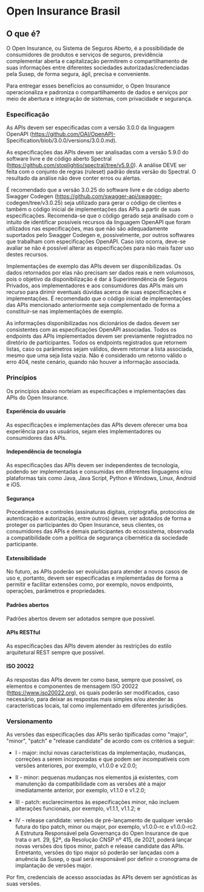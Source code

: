 # Open Insurance Brasil

## O que é?

O Open Insurance, ou Sistema de Seguros Aberto, é a possibilidade de consumidores de 
produtos e serviços de seguros, previdência complementar aberta e capitalização 
permitirem o compartilhamento de suas informações entre diferentes sociedades 
autorizadas/credenciadas pela Susep, de forma segura, ágil, precisa e conveniente. 

Para entregar esses benefícios ao consumidor, o Open Insurance operacionaliza e 
padroniza o compartilhamento de dados e serviços por meio de abertura e integração 
de sistemas, com privacidade e segurança.

### Especificação


As APIs devem ser especificadas com a versão 3.0.0 da linguagem OpenAPI
(https://github.com/OAI/OpenAPI- Specification/blob/3.0.0/versions/3.0.0.md).

As especificações das APIs devem ser analisadas com a versão 5.9.0 do software livre e
de código aberto Spectral (https://github.com/stoplightio/spectral/tree/v5.9.0). A análise
DEVE ser feita com o conjunto de regras (ruleset) padrão desta versão do Spectral. O
resultado da análise não deve conter erros ou alertas.

É recomendado que a versão 3.0.25 do software livre e de código aberto Swagger
Codegen (https://github.com/swagger-api/swagger- codegen/tree/v3.0.25) seja utilizado
para gerar o código de clientes e também o código inicial de implementações das APIs a
partir de suas especificações. Recomenda-se que o código gerado seja analisado com o
intuito de identificar possíveis recursos da linguagem OpenAPI que foram utilizados nas
especificações, mas que não são adequadamente suportados pelo Swagger Codegen e,
possivelmente, por outros softwares que trabalham com especificações OpenAPI. Caso
isto ocorra, deve-se avaliar se não é possível alterar as especificações para não mais
fazer uso destes recursos.

Implementações de exemplo das APIs devem ser disponibilizadas. Os dados retornados
por elas não precisam ser dados reais e nem volumosos, pois o objetivo da
disponibilização é dar à Superintendência de Seguros Privados, aos implementadores e
aos consumidores das APIs mais um recurso para dirimir eventuais dúvidas acerca de
suas especificações e implementações. É recomendado que o código inicial de
implementações das APIs mencionado anteriormente seja complementado de forma a
constituir-se nas implementações de exemplo.

As informações disponibilizadas nos dicionários de dados devem ser consistentes com
as especificações OpenAPI associadas. Todos os endpoints das APIs implementados
devem ser previamente registrados no diretório de participantes.
Todos os endpoints registrados que retornem listas, caso os parâmetros sejam válidos,
devem retornar a lista associada, mesmo que uma seja lista vazia. Não é considerado um
retorno válido o erro 404, neste cenário, quando não houver a informação associada.


### Princípios

Os princípios abaixo norteiam as especificações e implementações das APIs do Open
Insurance.

#### Experiência do usuário
As especificações e implementações das APIs devem oferecer uma boa experiência para
os usuários, sejam eles implementadores ou consumidores das APIs.

#### Independência de tecnologia
As especificações das APIs devem ser independentes de tecnologia, podendo ser
implementadas e consumidas em diferentes linguagens e/ou plataformas tais como Java,
Java Script, Python e Windows, Linux, Android e iOS.

#### Segurança
Procedimentos e controles (assinaturas digitais, criptografia, protocolos de autenticação
e autorização, entre outros) devem ser adotados de forma a proteger os participantes do
Open Insurance, seus clientes, os consumidores das APIs e demais participantes do
ecossistema, observada a compatibilidade com a política de segurança cibernética da
sociedade participante.

#### Extensibilidade
No futuro, as APIs poderão ser evoluídas para atender a novos casos de uso e, portanto,
devem ser especificadas e implementadas de forma a permitir e facilitar extensões
como, por exemplo, novos endpoints, operações, parâmetros e propriedades.

#### Padrões abertos
Padrões abertos devem ser adotados sempre que possível.

#### APIs RESTful
As especificações das APIs devem atender às restrições do estilo arquitetural REST
sempre que possível.

#### ISO 20022
As respostas das APIs devem ter como base, sempre que possível, os elementos e
componentes de mensagem ISO 20022 (https://www.iso20022.org), os quais poderão
ser modificados, caso necessário, para deixar as respostas mais simples e/ou atender às
características locais, tal como implementado em diferentes jurisdições.

### Versionamento

As versões das especificações das APIs serão tipificadas como "major", "minor",
"patch" e "release candidate" de acordo com os critérios a seguir:

- I - major: inclui novas características da implementação, mudanças, correções a serem
incorporadas e que podem ser incompatíveis com versões anteriores, por exemplo,
v1.0.0 e v2.0.0;

- II - minor: pequenas mudanças nos elementos já existentes, com manutenção da
compatibilidade com as versões até a major imediatamente anterior, por exemplo,
v1.1.0 e v1.2.0;

- III - patch: esclarecimentos às especificações minor, não incluem alterações funcionais,
por exemplo, v1.1.1, v1.1.2; e

- IV - release candidate: versões de pré-lançamento de qualquer versão futura do tipo
patch, minor ou major, por exemplo, v1.0.0-rc e v1.0.0-rc2.
A Estrutura Responsável pela Governança do Open Insurance de que trata o art. 29, §2º, da Resolução CNSP nº 415, de 2021, poderá lançar novas versões dos tipos minor,
patch e release candidate das APIs. Entretanto, versões do tipo major só poderão ser
lançadas com a anuência da Susep, o qual será responsável por definir o cronograma de
implantação de versões major.

Por fim, credenciais de acesso associadas às APIs devem ser agnósticas às suas versões.
